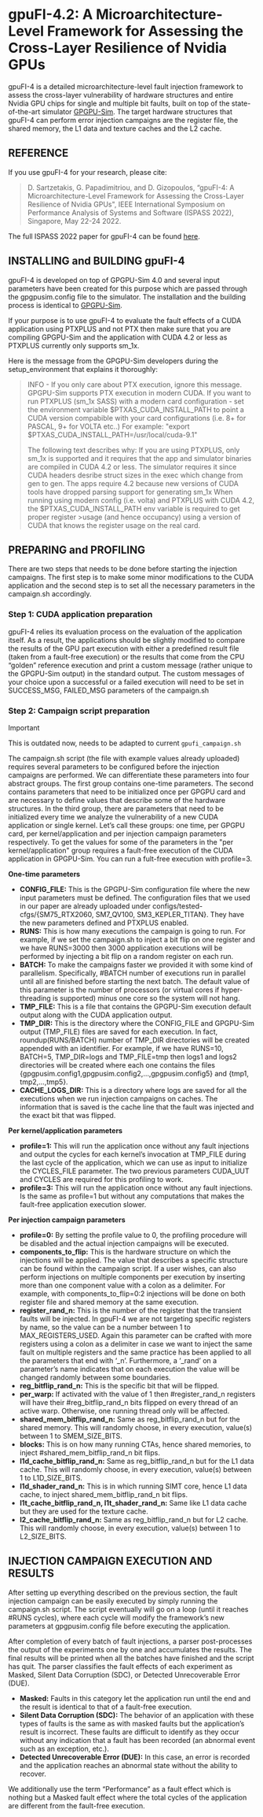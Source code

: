 # gpuFI-4.2: A Microarchitecture-Level Framework for Assessing the Cross-Layer Resilience of Nvidia GPUs

gpuFI-4 is a detailed microarchitecture-level fault injection framework to assess the cross-layer vulnerability of hardware structures and entire Nvidia GPU chips for single and multiple bit faults, built on top of the state-of-the-art simulator [GPGPU-Sim](https://github.com/gpgpu-sim/gpgpu-sim_distribution). The target hardware structures that gpuFI-4 can perform error injection campaigns are the register file, the shared memory, the L1 data and texture caches and the L2 cache.

## REFERENCE
If you use gpuFI-4 for your research, please cite:

>D. Sartzetakis, G. Papadimitriou, and D. Gizopoulos, “gpuFI-4: A Microarchitecture-Level Framework for Assessing the Cross-Layer Resilience of Nvidia GPUs", IEEE International Symposium on Performance Analysis of Systems and Software (ISPASS 2022), Singapore, May 22-24 2022.

The full ISPASS 2022 paper for gpuFI-4 can be found [here](http://cal.di.uoa.gr/wp-content/uploads/2022/04/gpuFI-4_ISPASS_2022.pdf).

## INSTALLING and BUILDING gpuFI-4

gpuFI-4 is developed on top of GPGPU-Sim 4.0 and several input parameters have
been created for this purpose which are passed through the gpgpusim.config file
to the simulator. The installation and the building process is identical to [GPGPU-Sim](https://github.com/gpgpu-sim/gpgpu-sim_distribution).

If your purpose is to use gpuFI-4 to evaluate the fault effects of a CUDA application using
PTXPLUS and not PTX then make sure that you are compiling GPGPU-Sim and the application with CUDA 4.2 or less
as PTXPLUS currently only supports sm_1x.

Here is the message from the GPGPU-Sim developers during the setup_environment that
explains it thoroughly:

>INFO - If you only care about PTX execution, ignore this message. GPGPU-Sim supports PTX execution in modern CUDA.
>If you want to run PTXPLUS (sm_1x SASS) with a modern card configuration - set the environment variable
>$PTXAS_CUDA_INSTALL_PATH to point a CUDA version compabible with your card configurations (i.e. 8+ for PASCAL, 9+ for VOLTA etc..)
>For example: "export $PTXAS_CUDA_INSTALL_PATH=/usr/local/cuda-9.1"
>
>The following text describes why:
>If you are using PTXPLUS, only sm_1x is supported and it requires that the app and simulator binaries are compiled in CUDA 4.2 or less.
>The simulator requires it since CUDA headers desribe struct sizes in the exec which change from gen to gen.
>The apps require 4.2 because new versions of CUDA tools have dropped parsing support for generating sm_1x
>When running using modern config (i.e. volta) and PTXPLUS with CUDA 4.2, the $PTXAS_CUDA_INSTALL_PATH env variable is required to get proper register >usage
>(and hence occupancy) using a version of CUDA that knows the register usage on the real card.

## PREPARING and PROFILING

There are two steps that needs to be done before starting the injection campaigns.
The first step is to make some minor modifications to the CUDA application and the
second step is to set all the necessary parameters in the campaign.sh accordingly.

### Step 1: CUDA application preparation

gpuFI-4 relies its evaluation process on the evaluation of the application itself. As a result,
the applications should be slightly modified to compare the results of the GPU part execution
with either a predefined result file (taken from a fault-free execution) or the results that come
from the CPU “golden” reference execution and print a custom message (rather unique to the GPGPU-Sim output)
in the standard output. The custom messages of your choice upon a successful or a failed execution will
need to be set in SUCCESS_MSG, FAILED_MSG parameters of the campaign.sh

### Step 2: Campaign script preparation
> [!IMPORTANT]
> This is outdated now, needs to be adapted to current `gpufi_campaign.sh`

The campaign.sh script (the file with example values already uploaded) requires several
parameters to be configured before the injection campaigns are performed. We can differentiate
these parameters into four abstract groups. The first group contains one-time parameters.
The second contains parameters that need to be initialized once per GPGPU card and are necessary
to define values that describe some of the hardware structures. In the third group, there are
parameters that need to be initialized every time we analyze the vulnerability of a new CUDA
application or single kernel. Let’s call these groups: one time, per GPGPU card, per
kernel/application and per injection campaign parameters respectively.
To get the values for some of the parameters in the "per kernel/application" group requires a fault-free execution of the CUDA application in GPGPU-Sim. You can run a fult-free execution with profile=3.

**One-time parameters**

- **CONFIG_FILE:** This is the GPGPU-Sim configuration file where the new input parameters must be defined. The configuration files that we used in our paper are already
uploaded under configs/tested-cfgs/{SM75_RTX2060, SM7_QV100, SM3_KEPLER_TITAN}. They have the new parameters defined and PTXPLUS enabled.
- **RUNS:** This is how many executions the campaign is going to run. For example, if we set the campaign.sh to inject a bit flip on one register and we have RUNS=3000 then 3000 application executions will be performed by injecting a bit flip on a random register on each run.
- **BATCH:** To make the campaigns faster we provided it with some kind of parallelism. Specifically, #BATCH number of executions run in parallel until all are finished before starting the next batch. The default value of this parameter is the number of processors (or virtual cores if hyper-threading is supported) minus one core so the system will not hang.
- **TMP_FILE:** This is a file that contains the GPGPU-Sim execution default output along with the CUDA application output.
- **TMP_DIR:** This is the directory where the CONFIG_FILE and GPGPU-Sim output (TMP_FILE) files are saved for each execution. In fact, roundup(RUNS/BATCH) number of TMP_DIR directories will be created appended with an identifier. For example, if we have RUNS=10, BATCH=5, TMP_DIR=logs and TMP_FILE=tmp then logs1 and logs2 directories will be created where each one contains the files {gpgpusim.config1,gpgpusim.config2,...,gpgpusim.config5} and {tmp1, tmp2,...,tmp5}.
- **CACHE_LOGS_DIR:** This is a directory where logs are saved for all the executions when we run injection campaigns on caches. The information that is saved is the cache line that the fault was injected and the exact bit that was flipped.

**Per kernel/application parameters**

- **profile=1:** This will run the application once without any fault injections and output the cycles for each kernel’s invocation at TMP_FILE during the last cycle of the application, which we can use as input to initialize the CYCLES_FILE parameter. The two previous parameters CUDA_UUT and CYCLES are required for this profiling to work.
- **profile=3:** This will run the application once without any fault injections. Is the same as profile=1 but without any computations that makes the fault-free application execution slower.

**Per injection campaign parameters**
- **profile=0:** By setting the profile value to 0, the profiling procedure will be disabled and the actual injection campaigns will be executed.
- **components_to_flip:** This is the hardware structure on which the injections will be applied. The value that describes a specific structure can be found within the campaign script. If a user wishes, can also perform injections on multiple components per execution by inserting more than one component value with a colon as a delimiter. For example, with components_to_flip=0:2 injections will be done on both register file and shared memory at the same execution.
- **register_rand_n:** This is the number of the register that the transient faults will be injected. In gpuFI-4 we are not targeting specific registers by name, so the value can be a number between 1 to MAX_REGISTERS_USED. Again this parameter can be crafted with more registers using a colon as a delimiter in case we want to inject the same fault on multiple registers and the same practice has been applied to all the parameters that end with ‘_n’. Furthermore, a ‘_rand’ on a parameter’s name indicates that on each execution the value will be changed randomly between some boundaries.
- **reg_bitflip_rand_n:** This is the specific bit that will be flipped.
- **per_warp:** If activated with the value of 1 then #register_rand_n registers will have their #reg_bitflip_rand_n bits flipped on every thread of an active warp. Otherwise, one running thread only will be affected.
- **shared_mem_bitflip_rand_n:** Same as reg_bitflip_rand_n but for the shared memory. This will randomly choose, in every execution, value(s) between 1 to SMEM_SIZE_BITS.
- **blocks:** This is on how many running CTAs, hence shared memories, to inject #shared_mem_bitflip_rand_n bit flips.
- **l1d_cache_bitflip_rand_n:** Same as reg_bitflip_rand_n but for the L1 data cache. This will randomly choose, in every execution, value(s) between 1 to L1D_SIZE_BITS.
- **l1d_shader_rand_n:** This is in which running SIMT core, hence L1 data cache, to inject shared_mem_bitflip_rand_n bit flips.
- **l1t_cache_bitflip_rand_n, l1t_shader_rand_n:** Same like L1 data cache but they are used for the texture cache.
- **l2_cache_bitflip_rand_n:** Same as reg_bitflip_rand_n but for L2 cache. This will randomly choose, in every execution, value(s) between 1 to L2_SIZE_BITS.

## INJECTION CAMPAIGN EXECUTION AND RESULTS

After setting up everything described on the previous section, the fault injection campaign can be easily executed
by simply running the campaign.sh script. The script eventually will go on a loop (until it reaches #RUNS cycles),
where each cycle will modify the framework’s new parameters at gpgpusim.config file before executing the application.

After completion of every batch of fault injections, a parser post-processes the output of the experiments one
by one and accumulates the results. The final results will be printed when all the batches have finished and
the script has quit. The parser classifies the fault effects of each experiment as Masked, Silent Data Corruption (SDC),
or Detected Unrecoverable Error (DUE).
- **Masked:** Faults in this category let the application run until the end and the result is identical to that of a fault-free execution.
- **Silent Data Corruption (SDC):** The behavior of an application with these types of faults is the same as with masked faults but the application’s result is incorrect. These faults are difficult to identify as they occur without any indication that a fault has been recorded (an abnormal event such as an exception, etc.).
- **Detected Unrecoverable Error (DUE):** In this case, an error is recorded and the application reaches an abnormal state without the ability to recover.

We additionally use the term “Performance” as a fault effect which is nothing but a Masked fault effect where the total cycles of the application are different from the fault-free execution.
